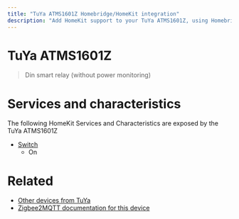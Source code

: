 ```yaml
---
title: "TuYa ATMS1601Z Homebridge/HomeKit integration"
description: "Add HomeKit support to your TuYa ATMS1601Z, using Homebridge, Zigbee2MQTT and homebridge-z2m."
---
```

<!---
This file has been GENERATED using src/docgen/docgen.ts
DO NOT EDIT THIS FILE MANUALLY!
-->
# TuYa ATMS1601Z
> Din smart relay (without power monitoring)


# Services and characteristics
The following HomeKit Services and Characteristics are exposed by
the TuYa ATMS1601Z

* [Switch](../../switch.md)
  * On


# Related
* [Other devices from TuYa](../index.md#tuya)
* [Zigbee2MQTT documentation for this device](https://www.zigbee2mqtt.io/devices/ATMS1601Z.html)